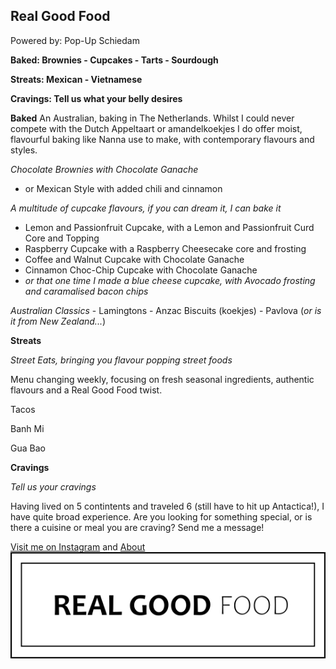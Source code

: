 ## Real Good Food
Powered by: Pop-Up Schiedam

**Baked: Brownies - Cupcakes - Tarts - Sourdough**

**Streats: Mexican - Vietnamese**

**Cravings: Tell us what your belly desires**

**Baked**
An Australian, baking in The Netherlands. Whilst I could never compete with the Dutch Appeltaart or amandelkoekjes I do offer moist, flavourful baking like Nanna use to make, with contemporary flavours and styles. 

*Chocolate Brownies with Chocolate Ganache*
  - or Mexican Style with added chili and cinnamon
  
*A multitude of cupcake flavours, if you can dream it, I can bake it*
  - Lemon and Passionfruit Cupcake, with a Lemon and Passionfruit Curd Core and Topping
  - Raspberry Cupcake with a Raspberry Cheesecake core and frosting
  - Coffee and Walnut Cupcake with Chocolate Ganache
  - Cinnamon Choc-Chip Cupcake with Chocolate Ganache
  - *or that one time I made a blue cheese cupcake, with Avocado frosting and caramalised bacon chips*
  
 *Australian Classics*
    - Lamingtons
    - Anzac Biscuits (koekjes)
    - Pavlova (*or is it from New Zealand...*)
    
 **Streats**
 
 *Street Eats, bringing you flavour popping street foods*
 
   Menu changing weekly, focusing on fresh seasonal ingredients, authentic flavours and a Real Good Food twist.
   
   Tacos
   
   Banh Mi
   
   Gua Bao
   
   
 **Cravings**
 
 *Tell us your cravings*
 
  Having lived on 5 contintents and traveled 6 (still have to hit up Antactica!), I have quite broad experience. Are you looking for something special, or is there a cuisine or meal you are craving? Send me a message! 


[Visit me on Instagram](https://instagram.com/popupschiedam) and [About](https://realgoodfood.nl/about)
![Image](https://github.com/realgoodfood-nl/Real-Good-Food/blob/master/Real%20Good%20Food%20Logo.png)


